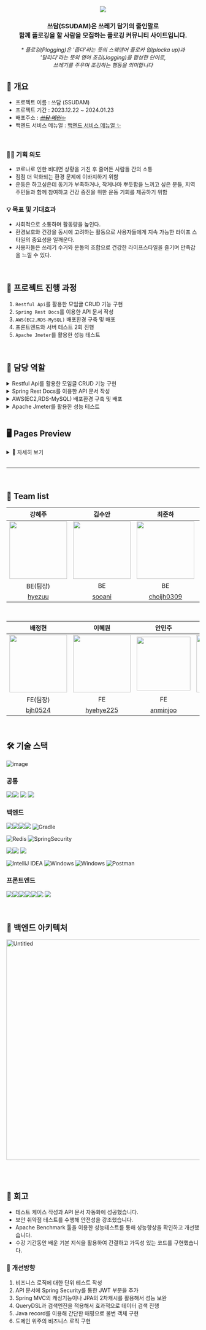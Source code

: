 <p align="center">
  <img src="https://github.com/codestates-seb/abc02_002/assets/118452650/ee677d7e-7f19-499e-a74d-9dc2ad0263a5">
</p>
<h3 align='center'> 쓰담(SSUDAM)은 쓰레기 담기의 줄인말로 
<br>
  함께 플로깅을 할 사람을 모집하는 플로깅 커뮤니티 사이트입니다. </h3>
<p align="center">  
  <em> * 플로깅(Plogging)은 '줍다'라는 뜻의 스웨덴어 플로카 업(plocka up)과</em>
<br>
  <em>'달리다'라는 뜻의 영어 조깅(Jogging)을 합성한 단어로,</em>
<br>
  <em>쓰레기를 주우며 조깅하는 행동을 의미합니다</em>
<br>
</p>

## 🚩 개요
- 프로젝트 이름 : 쓰담 (SSUDAM)
- 프로젝트 기간 : 2023.12.22 ~ 2024.01.23
- 배포주소 : ~~*[쓰담 메인✨](https://github.com/codestates-seb/abc02_002)*~~
- 백엔드 서비스 메뉴얼 : [백엔드 서비스 메뉴얼 ✨](https://gregarious-diagram-be0.notion.site/SSUDAM-a654f4266fcf4111b404737bf1ff1b31?pvs=4)

<br>

### 🤷‍♀️ 기획 의도
- 코로나로 인한 비대면 상황을 거친 후 줄어든 사람들 간의 소통
- 점점 더 악화되는 환경 문제에 이바지하기 위함
- 운동은 하고싶은데 동기가 부족하거나, 작게나마 뿌듯함을 느끼고 싶은 분들, 지역 주민들과 함께 참여하고 건강 증진을 위한 운동 기회를 제공하기 위함

### 💡 목표 및 기대효과
- 사회적으로 소통하며 활동량을 높인다.
- 환경보호와 건강을 동시에 고려하는 활동으로 사용자들에게 지속 가능한 라이프 스타일의 중요성을 일깨운다.
- 사용자들은 쓰레기 수거와 운동의 조합으로 건강한 라이프스타일을 즐기며 만족감을 느낄 수 있다.

<br>

## 🦾 프로젝트 진행 과정
1. `Restful Api`를 활용한 모임글 CRUD 기능 구현
2. `Spring Rest Docs`를 이용한 API 문서 작성
3. `AWS(EC2,RDS-MySQL)` 배포환경 구축 및 배포
4. 프론트엔드와 서버 테스트 2회 진행
5. `Apache Jmeter`를 활용한 성능 테스트

<br>
   
## 🧩 담당 역할

<details>
<summary>
Restful Api를 활용한 모임글 CRUD 기능 구현
</summary>
  
 - `Party` 도메인 작성
 - 모임글 참여/취소
 - `Scheduler`를 활용한 모집상태 변경
 - 최신 모임글 조회
 - 제목과 내용 키워드 검색
    
</details>

<details>
<summary>
Spring Rest Docs를 이용한 API 문서 작성
</summary>
  
 - `PartyController` 클래스의 test case 구현
 - 슬라이스 테스트에 Mockito 적용
 - 테스트 실행 후 성공하는 경우 문서스니펫을 생성하여 자동으로 API문서를 구축
    
  </details>

<details>
<summary>
AWS(EC2,RDS-MySQL) 배포환경 구축 및 배포
</summary>
  
 - `RDS`와 `MySQL`연동을 통한 안정적인 데이터베이스 저장환경 구성
 - AWS의 배포환경과 EC2를 사용하여 서버 배포
 - `Swap Memory` 적용을 통한 EC2 메모리 부족 해결
    
  </details>

<details>
<summary>
Apache Jmeter를 활용한 성능 테스트
</summary>
  
 - `Jmeter` 를 사용해 서버 부하테스트 진행 후 안전성 확인
 - `Gnuplot`을 사용해서 결과파일과 그래프이미지 생성
 - Apache Benchmarking tool을 활용한 성능 테스트
    
  </details>

<br>

## 🖥 Pages Preview
<details>
<summary>
🎯 자세히 보기
</summary>
  
| 메인 : 모임 검색 | 최신 모임글 조회 |
| :---: | :---: |
| <img src="https://github.com/codestates-seb/abc02_002/assets/147456219/99bb458d-5676-4d2d-be5c-09d3cf7f61c0" width="370" height="200"/> | <img src="https://github.com/YunHanKIM/-codestates_ABC-Lab_final/assets/88180966/9f7c4337-06ed-43f2-b7fe-4520764e75d8" width="370" height="200"/> |

| 모임글 등록 | 모임 참여/참여 취소 |
| :---: | :---: |
| <img src="https://github.com/codestates-seb/abc02_002/assets/147456219/03daf867-43ad-4d3d-97b7-1939f8d779dd" width="370" height="200"/> | <img src="https://github.com/codestates-seb/abc02_002/assets/147456219/cc36ec60-e84c-4af4-9f7c-91cb85699c3d" width="370" height="200"/> |

| 모임글 수정 | 모임글 삭제 |
| :---: | :---: |
| <img src="https://github.com/codestates-seb/abc02_002/assets/147456219/88f257c8-4720-4d81-91e0-dc953035eafa" width="370" height="200"/> | <img src="https://github.com/codestates-seb/abc02_002/assets/147456219/0dd96fbf-3576-40b2-bcc7-dd7ccf8d28c3" width="370" height="200"/> |

| 모집 상태 변경 | 모집중인 모임글 조회 |
| :---: | :---: |
| <img src="https://github.com/sooani/ssudam/assets/118452650/991b0850-ef0b-4ca2-9fd8-da94b11adcf0" width="370" height="200"/> | <img src="https://github.com/sooani/ssudam/assets/118452650/95f8fb26-03da-4d74-a987-2ad561abc9a8" width="370" height="200"/> |

| 내가 참여한 모임글 조회 | 내가 작성한 모임글 조회 |
| :---: | :---: |
| <img src="https://github.com/codestates-seb/abc02_002/assets/147456219/40b9a0ac-0e36-4456-8975-b57cdff6b4f8" width="370" height="210"/> | <img src="https://github.com/codestates-seb/abc02_002/assets/147456219/b0bb509d-9f65-4be3-87ee-ca94558d8487" width="370" height="200"/> |
</details>
<br>

-----

<br>

## 👀 Team list

|**강혜주**|**김수안**|**최준하**|**조은희**|
|:--:|:--:|:--:|:--:|
|<img src="https://github.com/codestates-seb/abc02_002/assets/118452650/f316cf92-de9c-472b-80b3-8e98eae90e93" width="150px" height="150px">|<img src="https://github.com/codestates-seb/abc02_002/assets/118452650/ae043c41-5b33-4a5c-a7ab-0af2ca31cd06" width="150px" height="150px"> | <img src="https://github.com/codestates-seb/abc02_002/assets/118452650/6c1cc0e2-8455-4044-a71b-4fab234faa9f" width="150px" height="150px"> | <img src="https://github.com/codestates-seb/abc02_002/assets/118452650/e118b13e-d2e7-4e52-81ef-c35bed264eb6" width="150px" height="150px">|
|BE(팀장)|BE|BE|BE|
|[hyezuu](https://github.com/hyezuu)|[sooani](https://github.com/sooani)|[choijh0309](https://github.com/choijh0309)|[eunhee78](https://github.com/eunhee78)|

<br>

|**배정현**|**이혜원**|**안민주**|**김윤한**|
|:--:|:--:|:--:|:--:|
|<img src="https://i.namu.wiki/i/dCfctGiBtIhlNvrYVKHez9BMIyUZAwd5-N35oTRXxuZs_KRkDOK9laZuXxcf2IJmlA6kVInSeQ7h5XjGS3MUuc_eAanFwTPQ1OkuuS80kwp8gYrbYIguJMvLqlxYntSMRY2UFlZLuSk8erpT40dfNw.webp" width="150px" height="150px">|<img src="https://i.namu.wiki/i/srbCqpZfNdcLJfOm91Z9BAncS862x9vsQPx0U5l62Y7yBz23iexnelKuZ8916D2NkEtQv5emlPMUGZczv6gZTelexPgnJSSdXbntOUtMUaxQrkpNUnCWv2GwM-FGQm4h76CWIy8i2RJX39Y-cA3qOg.webp" width="150px" height="150px"> |<img src="https://static.wikia.nocookie.net/catchteeniepin/images/5/58/Sandping_render_1.png/revision/latest?cb=20231104013915" width="140px" height="140px"> |<img src="https://github.com/sooani/ssudam/assets/118452650/abd055e3-bcdc-4eec-815e-3188f37da66d" width="150px" height="150px">|
|FE(팀장)|FE|FE|FE|
|[bjh0524](https://github.com/bjh0524)|[hyehye225](https://github.com/hyehye225)|[anminjoo](https://github.com/anminjoo)|[YunHanKIM](https://github.com/YunHanKIM)|

<br>

## 🛠 기술 스택
![image](https://github.com/codestates-seb/abc02_002/assets/118452650/60fc2529-6f19-4a69-932a-75c0549433e3)

### 공통
<img src="https://img.shields.io/badge/Github-181717?style=for-the-badge&logo=Github&logoColor=white"><img src="https://img.shields.io/badge/Git-F05032?style=for-the-badge&logo=Git&logoColor=white">
<img src="https://img.shields.io/badge/Notion-000000?style=for-the-badge&logo=Notion&logoColor=white">
<img src="https://img.shields.io/badge/Discord-5865F2?style=for-the-badge&logo=Discord&logoColor=white">
<br>
    
### 백엔드
<img src="https://img.shields.io/badge/Spring-6DB33F?style=for-the-badge&logo=Spring&logoColor=white"><img src="https://img.shields.io/badge/Spring Boot-6DB33F?style=for-the-badge&logo=Spring Boot&logoColor=white"><img src="https://img.shields.io/badge/Java-007396?style=for-the-badge&logo=Java&logoColor=white"><img src="https://img.shields.io/badge/MySQL-4479A1?style=for-the-badge&logo=MySQL&logoColor=white">
![Gradle](https://img.shields.io/badge/Gradle-02303A.svg?style=for-the-badge&logo=Gradle&logoColor=white)

![Redis](https://img.shields.io/badge/redis-%23DD0031.svg?style=for-the-badge&logo=redis&logoColor=white)
![SpringSecurity](https://img.shields.io/badge/SpringSecurity-6DB33F.svg?style=for-the-badge&logo=SpringSecurity&logoColor=white)

<img src="https://img.shields.io/badge/Amazon AWS-232F3E?style=for-the-badge&logo=Amazon AWS&logoColor=white"><img src="https://img.shields.io/badge/Amazon RDS-527FFF?style=for-the-badge&logo=amazonrds&logoColor=white">
<img src="https://img.shields.io/badge/Amazon EC2-FF9900?style=for-the-badge&logo=amazonec2&logoColor=white">

![IntelliJ IDEA](https://img.shields.io/badge/IntelliJIDEA-000000.svg?style=for-the-badge&logo=intellij-idea&logoColor=white)
![Windows](https://img.shields.io/badge/Windows-0078D6?style=for-the-badge&logo=windows&logoColor=white)
![Windows](https://img.shields.io/badge/macOS-000000?style=for-the-badge&logo=macos&logoColor=white)
![Postman](https://img.shields.io/badge/Postman-FF6C37?style=for-the-badge&logo=postman&logoColor=white)
<br>

### 프론트엔드
<img src="https://img.shields.io/badge/html5-E34F26?style=for-the-badge&logo=html5&logoColor=white"><img src="https://img.shields.io/badge/css-1572B6?style=for-the-badge&logo=css3&logoColor=white"><img src="https://img.shields.io/badge/javascript-F7DF1E?style=for-the-badge&logo=javascript&logoColor=black"><img src="https://img.shields.io/badge/react-61DAFB?style=for-the-badge&logo=react&logoColor=black"><img src="https://img.shields.io/badge/Axios-181717?style=for-the-badge&logo=Axios&logoColor=white"><img src="https://img.shields.io/badge/Redux Toolkit-764ABC?style=for-the-badge&logo=Redux&logoColor=white">
<img src="https://img.shields.io/badge/Amazon S3-569A31?style=for-the-badge&logo=amazons3&logoColor=white">

<br>

## 🧰 백엔드 아키텍처
<img width="575" alt="Untitled" src="https://github.com/codestates-seb/abc02_002/assets/118452650/9f3d09b9-a135-456f-b237-08e392fc254c">

<br><br>

## 🎠 회고
- 테스트 케이스 작성과 API 문서 자동화에 성공했습니다.
- 보안 취약점 테스트를 수행해 안전성을 강조했습니다.
- Apache Benchmark 툴을 이용한 성능테스트를 통해 성능향상을 확인하고 개선했습니다.
- 수강 기간동안 배운 기본 지식을 활용하여 간결하고 가독성 있는 코드를 구현했습니다.

### 🍭 개선방향
1. 비즈니스 로직에 대한 단위 테스트 작성
2. API 문서에 Spring Security를 통한 JWT 부분을 추가
3. Spring MVC의 캐싱기능이나 JPA의 2차캐시를 활용해서 성능 보완
4. QueryDSL과 검색엔진을 적용해서 효과적으로 데이터 검색 진행
5. Java record를 이용해 간단한 매핑으로 불변 객체 구현
6. 도메인 위주의 비즈니스 로직 구현

<br>
